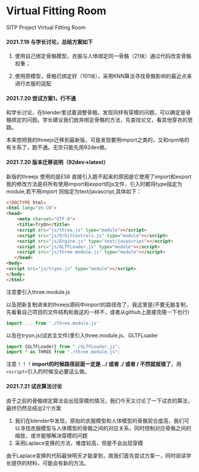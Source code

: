 # Virtual Fitting Room
SITP Project Virtual Fitting Room

#### 2021.7.19 与学长讨论，总结方案如下

1. 使用自己绑定骨骼模型，衣服与人体绑定同一骨骼（21块）通过代码改变骨骼权重；

2. 使用原模型，骨骼已绑定好（101块），采用KNN算法寻找骨骼影响的最近点来进行衣服的适配


#### 2021.7.20 尝试方案1，行不通

和学长讨论，在blender里试着调整骨骼，发现同样有穿模的问题，可以确定是骨骼绑定的问题。学长建议我们放弃绑定骨骼的方法，先查找论文，看其他穿衣的思路。

本来想把我的threejs迁移到最新版，可是发现要用import之类的，又和npm啥的有关系了，跑不通。无奈只能先用92dev做。

#### 2021.7.20 版本迁移说明（92dev->latest）

新版的threejs 使用的是ES6 直接引入跑不起来的原因是它使用了import和export 我的修改方法是将所有使用import和export的js文件，引入时都将type指定为module,若不用import 则指定为text/javascript,具体如下：

```html
<!DOCTYPE html>
<html lang="zh-CN">
<head>
    <meta charset="UTF-8">
    <title>TryOn</title>
    <script src="js/three.js" type="module"></script>
    <script src="js/OrbitControls.js" type="module"></script>
    <script src="js/Engine.js" type="text/javascript"></script>
    <script src="js/GLTFLoader.js" type="module"></script>
    <script src="js/three.module.js" type="module"></script>
   </head>
<body>
<script src="js/tryon.js" type="module"></script>
</body>
</html>
```

注意要引入three.module.js

以及把新复制进来的threejs源码中import的路径改了，我这里是(不要无脑复制，先看看自己项目的文件结构和我这的一样不，或者从github上直接克隆一下也行)

```javascript
import ... from './three.module.js'
```

以及在tryon.js(试衣主文件)里引入three.module.js、GLTFLoader

```javascript
import {GLTFLoader} from "./GLTFLoader.js";
import * as THREE from "./three.module.js";
```

注意！！！**import的时候路径前面一定是 ../ 或者 ./ 或者 / 不然就报错了**，用`<script>`引入的时候没必要这么做。

#### 2021.7.21 试衣算法讨论

由于之前的骨骼绑定算法会出现穿模的情况，我们今天又讨论了一下试衣的算法，最终仍然总结出2个方案

1. 我们在blender中发现，原始的衣服模型和人体模型的骨骼契合度高，我们可以寻找衣服模型与人体模型的骨骼之间的对应关系，同时控制对应骨骼之间的缩放，或许能够解决穿模的问题
2. 采用Laplace变换的方法，难度较高，但是不会出现穿模

由于Laplace变换的代码最快明天才能拿到，故我们首先尝试方案一，同时阅读学长提供的材料，可能会有新的方法。

